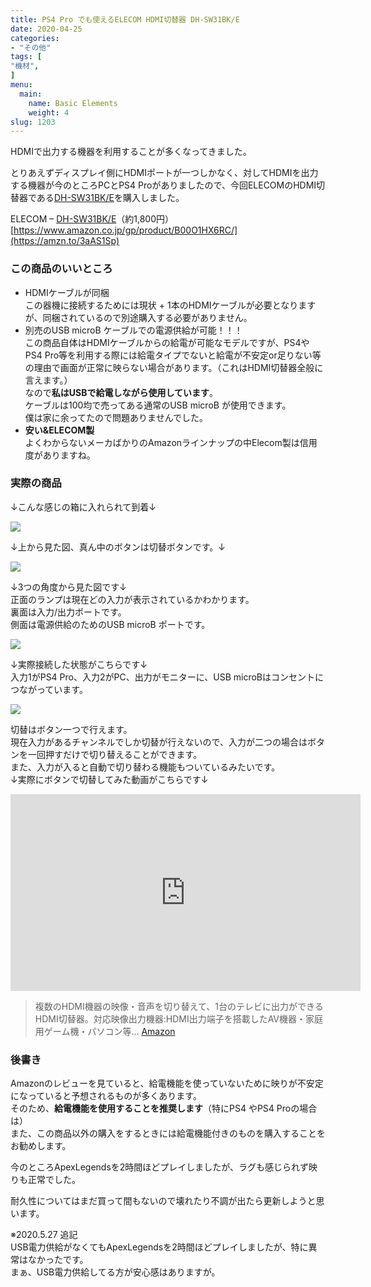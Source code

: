 ```yaml
---
title: PS4 Pro でも使えるELECOM HDMI切替器 DH-SW31BK/E
date: 2020-04-25
categories:
- "その他"
tags: [
"機材",
]
menu:
  main:
    name: Basic Elements
    weight: 4
slug: 1203
---
```


HDMIで出力する機器を利用することが多くなってきました。

とりあえずディスプレイ側にHDMIポートが一つしかなく、対してHDMIを出力する機器が今のところPCとPS4 Proがありましたので、今回ELECOMのHDMI切替器である[DH-SW31BK/E](https://amzn.to/3aAS1Sp)を購入しました。

ELECOM – [DH-SW31BK/E](https://amzn.to/3aAS1Sp)（約1,800円）  
[https://www.amazon.co.jp/gp/product/B00O1HX6RC/](https://amzn.to/3aAS1Sp)

### この商品のいいところ

-   HDMIケーブルが同梱  
この器機に接続するためには現状 + 1本のHDMIケーブルが必要となりますが、同梱されているので別途購入する必要がありません。
-   別売のUSB microB ケーブルでの電源供給が可能！！！  
この商品自体はHDMIケーブルからの給電が可能なモデルですが、PS4やPS4 Pro等を利用する際には給電タイプでないと給電が不安定or足りない等の理由で画面が正常に映らない場合があります。（これはHDMI切替器全般に言えます。）  
なので**私はUSBで給電しながら使用しています**。  
ケーブルは100均で売ってある通常のUSB microB が使用できます。  
僕は家に余ってたので問題ありませんでした。
-   **安い&ELECOM製**  
よくわからないメーカばかりのAmazonラインナップの中Elecom製は信用度がありますね。  


### 実際の商品

↓こんな感じの箱に入れられて到着↓

![](https://lh3.googleusercontent.com/2E4WO9HQKKfqX4REtBt_Da017ch8OCkNwKjK3X0idPdsjs3hGAV7vVY8fN1zcKrBhVVYp3WJW72U4ZZYPYmcoa0T-TCbZfY1Q2WWDkNpDzR5aifRPMXsPHy-8DdZOGFIm5RZLqJTkYcYTxr9JkcTozjYecFofFol1SpvFE313Zl3pCqit2cBN3R_MHzmKiImAJXkh0hWykqoVBhlra0dva-Uwhnjrl7djmX6OQjmxKxNSTqWwqSnoJ3zw30-9piYKhWWj_Y9vR6vx_IbvjoBRtyYZN5rlt-g4WLAxz09Z9GuztftI6zLt8mcyrwNUswnz1W5pz5JAyXaoB8sGhkjAePG5dy5LZS0HYojIvT45P19-LAbox2Q_UCXiFzT3DShW8uBmLG5VcNl0UHs8nHYS7w46R424AAyUeY5WUiYr63pYDOe76KxhSExa8al-vgQjxCE8cZe_o0RmDe70IzfVDWWnrjFUtSAt_ldC2bI4X6xrqK3-QUusFwJL7c5PINmsae1QuU1qOurpD0g3PoVGoFRUiczxBQNHqVkLKD-6b1sr09LHxTe_fWL_6-ZL7zD2XEcYBrtOWflMUf_IQ1a27q45PkkqNds934KVGa30x_xDTyKE6jb_O6WzpsVISc2a-QXG2ZGR55WTA7VuNeLzZdO8PQX8yLzv4_KjrA3uPgjQsxBw_VHZSbGquzN7-nDHBYD1fNA8zhuHVcMkKUxjdGTxitOpTH2yUN4MtU47F2O6GaOs6hY0Q=w1280-h720-no)

↓上から見た図、真ん中のボタンは切替ボタンです。↓

![](https://lh3.googleusercontent.com/5mooQvx5MP_eLZdO0pDR0QS9WY1P1i-Ra5FgTITO8kO73GjgjZCEL3ukyx5wRFXj-hg9WabDZ1mmmzNBt3Gnt7t9IkJ7DU76Qj2v7-cYr061cJglZSIclL9dih7Sc5fbBpn_YFyqnh0ESMYpflGdS2mUpELvDaeVNu-rng0OdPap9Vhju-qteg_OSCfNl7mxQVGPuRPbMRMmAx4cALSG0elaOVw6L9FmZ1q5YkcfVYr1sKa69qCV8S59EVQBmHV_qCLkHELMyAcH-_4gbTFzgxiLF6PhcYjHehqkFp2fjP1RHyHHlG_cBL1rp6jzWnEOxfDuY4Y1FWnoK8lm_yqJ3JfR4gX2BfWlYo-XqTPAk2eAPZRlZ2riGlKB81VneIctIJ2iNY6KSGejc8IQlHMC05HfJ18jXh3ScXGBQCQsVT48Pwp6uSnSU3gc9UC66zAyOa93MXX9ipiedAGBR5WKqTpSONogZ4-Usj3YiHw0KbF_zcL_IGUVmtk2dIJ2lgSNYPyKjH8hFx1Eelpf_pCD42nnqee3pgSrxmflYk9qtYcDbtbwdwiOjFVi-eBWWRBq4ojhk_w6cISV3FTLW84B9YxpAzmWpDE9EzaO1KCyy3bh7PBGyw4LDtIil1ZWHaTtr5Ofcr-gFD4Pi78FfnVaKk6HapeaOEX641ZruSacxOQeujWd9gd4irOgDa_HAV3LGygaT2H_wPG_bjZj6VpKIy390cJ5UbwM8zUj5T8FoBzXWhUqiZ0ImQ=w1280-h720-no)

↓3つの角度から見た図です↓  
正面のランプは現在どの入力が表示されているかわかります。  
裏面は入力/出力ポートです。  
側面は電源供給のためのUSB microB ポートです。

![](https://lh3.googleusercontent.com/j4IOJuyOqwPOizwX-TXrL_z3jocJZNKJEpdmAKeWd6HejZ4td9GtaLUr6v07PGBkS4t3m_OPBTOgSinbQRjccl8jMSWD_NjmJ4zcvlkiERi6x6R41Ip9_TY_81v6OcVXDpMBExq9Mp-GM_xC6PtLvc5vhbrmVKH8pIdEHP9MA4Fvu64ZFpAxEhFQVx50N6VnskPp14ZmXJHsXMQkdScDRYyX1eA3OayPCFwYafQi93i0Q0S1b1QCczUy4yC7XoNHICT30d-oy2wrZ0LZ17KU0c9MQ_MVICTPtoA4HEcZQ-0BAfVg7rnjg2exMIF19j0aQ9kcZUG8g9Tg43UAAm3bDip4TxNXJuhZVaZYMrMvlpDLYtAfyUPDhr62rrUt6ovDozgI4L0SzntKEtJ__uKoVzgfvKjR94MGypTntA5aE1SOQh-2aPTU_IDKNHqlYMYgWxewHjS-NidKRBpTDDtOSFgK5bAp-5SoTI-DJCjs7CsCwR8djMYkv2PpHKFbyV_d7qQmpEjpRKorV56AjPYb0Puqu8TGEXt0fUwxOPb_7D2CVqBIpvDUrJvw6c5HUfIY8dR0QmsJMLriRmvi6j2UwwQxmQ9dnahJJxScxpufT7hrtvrOkDTGp1qDbecucMhiigHyCxlsRGGeM231pFWCVdUx-72-SVSTHARY4iUxpRH7A4I123Q9mgFbDi7BNkJymPr-dNbYPGw7Up5R5Ptu6AZoX3qh7gjVxXfgzMDm0mn6-61F7IdtIA=w1280-h720-no)

↓実際接続した状態がこちらです↓  
入力1がPS4 Pro、入力2がPC、出力がモニターに、USB microBはコンセントにつながっています。

![](https://lh3.googleusercontent.com/xstjlKYuWyJJhzK8tn-8t_s7fmuBpng3J41lMucGyfNtAbwaFj5fEw6StxXaZEhe9O7QT_3grAaPqoa5etOuUvEL6xreZW-tvavFxPUwCOxXwrMH-2jiG4m20l4UwbeVv28sM7FlnrZamFGIHnOCIoDjZjxfKM-R-1FHvk9si1r1QrEt0s31iQ5s-yu3JJ-c623cVTaKLEkqD7S5jxmztcFbHySgWNwO-FerXf4IAw5I4U3D74dJw_67n8z9_HAHxhf2ISaVAqCzDAYztpc4WzsraLU_vHtEmklLYe0ATGTSDk-gJILQ2I9CPynb9cvWJ5X6LcShydg0uN5Siwvcjr9WdJU0PqtlkaXeU_YmWosIe5-0Aq2BI0bsTx43OzTQgYzhtvH920P265KlS_aRuDszIMqVloAFCFE-mObzEQ5E8I3wbC74cISde33TsjXJuRs1ryeFmp4MT9BxaRwrHHlwAiVpYv_kh2Hw95ijZujLTxWnoFeZabJRqob4y6OXC4K7to8h95cm5G4uEDtQJhqiGhJq5uoIPOpVUpZlY011kKFfwoB8mYOSvdlbcFhzoqFZP7fRcK7vfREOByrpdJJoG9uRy5uvlOf8_qIl4yjScHWVD84LOU9axqUdAozNMxiIHsF6s-wbNWtPtzeUZvQ5mjSTzR6YG4QSM3TwY3Sz-JXAmXNeG-S-Lh8ePyRTIzOIVGqAX6aMXre2AIDvdR2Ymkro7VWp1Uz31oSIwrEvrxWQmIcp4Q=w1533-h884-no)

切替はボタン一つで行えます。  
現在入力があるチャンネルでしか切替が行えないので、入力が二つの場合はボタンを一回押すだけで切り替えることができます。  
また、入力が入ると自動で切り替わる機能もついているみたいです。  
↓実際にボタンで切替してみた動画がこちらです↓

<iframe width="560" height="315" src="https://www.youtube.com/embed/vkni-LXN2W4" title="YouTube video player" frameborder="0" allow="accelerometer; autoplay; clipboard-write; encrypted-media; gyroscope; picture-in-picture; web-share" allowfullscreen></iframe>

> 複数のHDMI機器の映像・音声を切り替えて、1台のテレビに出力ができるHDMI切替器。対応映像出力機器:HDMI出力端子を搭載したAV機器・家庭用ゲーム機・パソコン等…
> [Amazon](https://amzn.to/3aAS1Sp)

### 後書き

Amazonのレビューを見ていると、給電機能を使っていないために映りが不安定になっていると予想されるものが多くあります。  
そのため、**給電機能を使用することを推奨します**（特にPS4 やPS4 Proの場合は）  
また、この商品以外の購入をするときには給電機能付きのものを購入することをお勧めします。

今のところApexLegendsを2時間ほどプレイしましたが、ラグも感じられず映りも正常でした。

耐久性についてはまだ買って間もないので壊れたり不調が出たら更新しようと思います。

※2020.5.27 追記  
USB電力供給がなくてもApexLegendsを2時間ほどプレイしましたが、特に異常はなかったです。  
まぁ、USB電力供給してる方が安心感はありますが。